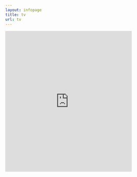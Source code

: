 ```yaml
---
layout: infopage
title: tv
url: tv
---
```


<iframe src="https://lichess.org/tv/computer/frame?theme=horsey&bg=dark" style="width: 400px; height: 444px;" allowtransparency="true" frameborder="0"></iframe>
